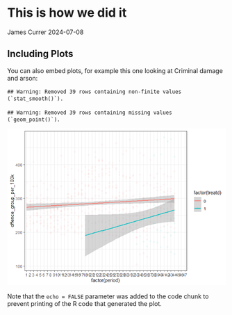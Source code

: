 This is how we did it
================
James Currer
2024-07-08

## Including Plots

You can also embed plots, for example this one looking at Criminal
damage and arson:

    ## Warning: Removed 39 rows containing non-finite values (`stat_smooth()`).

    ## Warning: Removed 39 rows containing missing values (`geom_point()`).

![](test_markdown_files/figure-gfm/pressure-1.png)<!-- -->

Note that the `echo = FALSE` parameter was added to the code chunk to
prevent printing of the R code that generated the plot.
